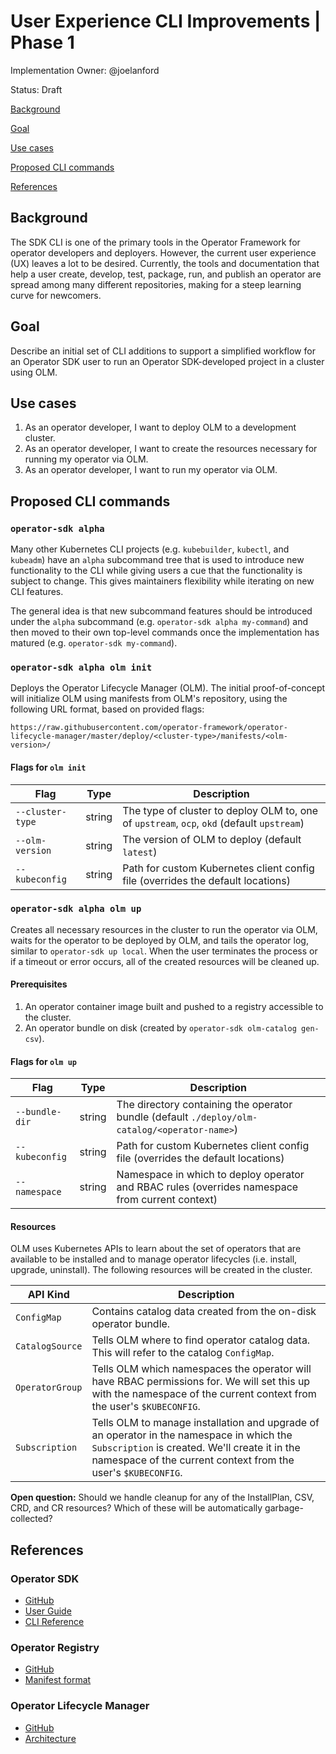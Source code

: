 # User Experience CLI Improvements | Phase 1

Implementation Owner: @joelanford

Status: Draft

[Background](#Background)

[Goal](#Goal)

[Use cases](#Use_cases)

[Proposed CLI commands](#Proposed_CLI_commands)

[References](#References)

## Background

The SDK CLI is one of the primary tools in the Operator Framework for operator developers and
deployers. However, the current user experience (UX) leaves a lot to be desired. Currently, the
tools and documentation that help a user create, develop, test, package, run, and publish an
operator are spread among many different repositories, making for a steep learning curve for 
newcomers.

## Goal

Describe an initial set of CLI additions to support a simplified workflow for an Operator SDK user to run an Operator SDK-developed project in a cluster using OLM.


## Use cases

1. As an operator developer, I want to deploy OLM to a development cluster.
2. As an operator developer, I want to create the resources necessary for running my operator via OLM.
3. As an operator developer, I want to run my operator via OLM.

## Proposed CLI commands

### `operator-sdk alpha`

Many other Kubernetes CLI projects (e.g. `kubebuilder`, `kubectl`, and `kubeadm`) have an `alpha` subcommand tree that is used to introduce new functionality to the CLI while giving users a cue that the functionality is subject to change. This gives maintainers flexibility while iterating on new CLI features.

The general idea is that new subcommand features should be introduced under the `alpha` subcommand (e.g. `operator-sdk alpha my-command`) and then moved to their own top-level commands once the implementation has matured (e.g. `operator-sdk my-command`).

### `operator-sdk alpha olm init`

Deploys the Operator Lifecycle Manager (OLM). The initial proof-of-concept will initialize OLM using manifests from OLM's repository, using the following URL format, based on provided flags:

`https://raw.githubusercontent.com/operator-framework/operator-lifecycle-manager/master/deploy/<cluster-type>/manifests/<olm-version>/`

#### Flags for `olm init`

| Flag             | Type   | Description                                                                                     |
|------------------|--------|-------------------------------------------------------------------------------------------------|
| `--cluster-type` | string | The type of cluster to deploy OLM to, one of `upstream`, `ocp`, `okd` (default `upstream`)      |
| `--olm-version`  | string | The version of OLM to deploy (default `latest`)                                                 |
| `--kubeconfig`   | string | Path for custom Kubernetes client config file (overrides the default locations)                 |

### `operator-sdk alpha olm up`

Creates all necessary resources in the cluster to run the operator via OLM, waits for the operator to be deployed by OLM, and tails the operator log, similar to `operator-sdk up local`. When the user terminates the process or if a timeout or error occurs, all of the created resources will be cleaned up.

#### Prerequisites

1. An operator container image built and pushed to a registry accessible to the cluster.
2. An operator bundle on disk (created by `operator-sdk olm-catalog gen-csv`).

#### Flags for `olm up`

| Flag           | Type   | Description                                                                                     |
|----------------|--------|-------------------------------------------------------------------------------------------------|
| `--bundle-dir` | string | The directory containing the operator bundle (default `./deploy/olm-catalog/<operator-name>`)   |
| `--kubeconfig` | string | Path for custom Kubernetes client config file (overrides the default locations)                 |
| `--namespace`  | string | Namespace in which to deploy operator and RBAC rules (overrides namespace from current context) |

#### Resources

OLM uses Kubernetes APIs to learn about the set of operators that are available to be installed and to manage operator lifecycles (i.e. install, upgrade, uninstall). The following resources will be created in the cluster.

| API Kind        | Description  |
|-----------------|--------------|
| `ConfigMap`     | Contains catalog data created from the on-disk operator bundle. |
| `CatalogSource` | Tells OLM where to find operator catalog data. This will refer to the catalog `ConfigMap`. |
| `OperatorGroup` | Tells OLM which namespaces the operator will have RBAC permissions for. We will set this up with the namespace of the current context from the user's `$KUBECONFIG`. |
| `Subscription`  | Tells OLM to manage installation and upgrade of an operator in the namespace in which the `Subscription` is created. We'll create it in the namespace of the current context from the user's `$KUBECONFIG`. |

**Open question:** Should we handle cleanup for any of the InstallPlan, CSV, CRD, and CR resources? Which of these will be automatically garbage-collected?

## References

### Operator SDK

* [GitHub][osdk_github]
* [User Guide][osdk_user_guide]
* [CLI Reference][osdk_cli]

### Operator Registry

* [GitHub][registry_github]
* [Manifest format][registry_manifest_format]

### Operator Lifecycle Manager

* [GitHub][olm_github]
* [Architecture][olm_arch]

[osdk_github]: https://github.com/operator-framework/operator-sdk
[osdk_user_guide]: https://github.com/operator-framework/operator-sdk/blob/master/doc/user-guide.md
[osdk_cli]: https://github.com/operator-framework/operator-sdk/blob/master/doc/sdk-cli-reference.md


[registry_github]: https://github.com/operator-framework/operator-registry
[registry_manifest_format]: https://github.com/operator-framework/operator-registry#manifest-format

[olm_github]: https://github.com/operator-framework/operator-lifecycle-manager
[olm_arch]: https://github.com/operator-framework/operator-lifecycle-manager/blob/master/Documentation/design/architecture.md

